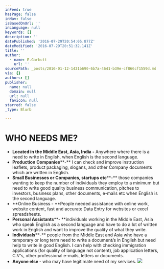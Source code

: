 ```yaml
---
inFeed: true
hasPage: false
inNav: false
isBasedOnUrl: ''
inLanguage: null
keywords: []
description: ''
datePublished: '2016-07-29T20:54:05.877Z'
dateModified: '2016-07-29T20:51:32.141Z'
title: ''
author:
  - name: E.Garbutt
    url: ''
sourcePath: _posts/2016-01-12-1431b690-6b7a-4641-b39e-cf866cf1559d.md
via: {}
authors: []
publisher:
  name: null
  domain: null
  url: null
  favicon: null
starred: false
_type: Blurb

---
```

# WHO NEEDS ME?

* **Located in the Middle East, Asia, India -** Anywhere where there is a need to write in English, when English is the second language.
* **Production Companies****-** I can check and improve instruction leaflets, product packaging, slogans, and other Company documents which are written in English.
* **Small Businesses or Companies, startups etc****-** those companies wanting to keep the number of individuals they employ to a minimum but need to write good quality business communication, pitches to investors, business plans, other documents, e-mails etc when English is the second language.
* **Online Business - **People needed assistance with online work, website content, fast and accurate Data Entry for websites or excel spreadsheets.
* **Personal Assistants****- **individuals working in the Middle East, Asia who speak English as a second language and have to do a lot of written work in English and want to improve the quality of what they write.
* **Individuals****-** people from the Middle East and Asia who have a temporary or long term need to write a document/s in English but need help to write in good English. I can help with checking immigration applications (for quality of language not content), job application letters, C.V's, other professional e-mails, letters or documents.
* **Anyone else -** who may have legitimate need of my services.
![](https://s3-us-west-2.amazonaws.com/the-grid-img/p/8463eb0362ec0d6ae5b7d75799b218db3d388c42.jpg)